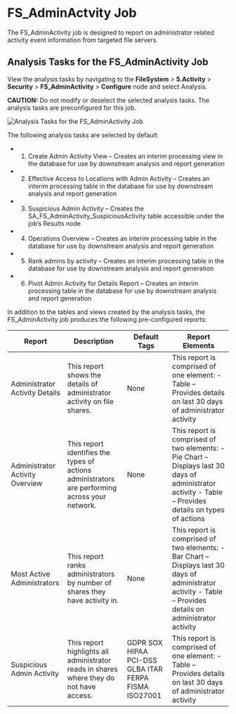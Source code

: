 # FS_AdminActvity Job

The FS_AdminActivity job is designed to report on administrator related activity event information
from targeted file servers.

## Analysis Tasks for the FS_AdminActivity Job

View the analysis tasks by navigating to the **FileSystem** > **5.Activity** > **Security** >
**FS_AdminActivity** > **Configure** node and select Analysis.

**CAUTION:** Do not modify or deselect the selected analysis tasks. The analysis tasks are
preconfigured for this job.

![Analysis Tasks for the FS_AdminActivity Job](/img/product_docs/accessanalyzer/solutions/filesystem/activity/security/adminactivityanalysis.webp)

The following analysis tasks are selected by default:

- 1. Create Admin Activity View – Creates an interim processing view in the database for use by
     downstream analysis and report generation
- 2. Effective Access to Locations with Admin Activity – Creates an interim processing table in
     the database for use by downstream analysis and report generation
- 3. Suspicious Admin Activity – Creates the SA_FS_AdminActivity_SuspiciousActivity table
     accessible under the job’s Results node
- 4. Operations Overview – Creates an interim processing table in the database for use by
     downstream analysis and report generation
- 5. Rank admins by activity – Creates an interim processing table in the database for use by
     downstream analysis and report generation
- 6. Pivot Admin Activity for Details Report – Creates an interim processing table in the database
     for use by downstream analysis and report generation

In addition to the tables and views created by the analysis tasks, the FS_AdminActivity job produces
the following pre-configured reports:

| Report                          | Description                                                                                    | Default Tags                                          | Report Elements                                                                                                                                              |
| ------------------------------- | ---------------------------------------------------------------------------------------------- | ----------------------------------------------------- | ------------------------------------------------------------------------------------------------------------------------------------------------------------ |
| Administrator Activity Details  | This report shows the details of administrator activity on file shares.                        | None                                                  | This report is comprised of one element: - Table – Provides details on last 30 days of administrator activity                                                |
| Administrator Activity Overview | This report identifies the types of actions administrators are performing across your network. | None                                                  | This report is comprised of two elements: - Pie Chart – Displays last 30 days of administrator activity - Table – Provides details on types of actions       |
| Most Active Administrators      | This report ranks administrators by number of shares they have activity in.                    | None                                                  | This report is comprised of two elements: - Bar Chart – Displays last 30 days of administrator activity - Table – Provides details on administrator activity |
| Suspicious Admin Activity       | This report highlights all administrator reads in shares where they do not have access.        | GDPR SOX HIPAA PCI-DSS GLBA ITAR FERPA FISMA ISO27001 | This report is comprised of one element: - Table – Provides details on last 30 days of administrator activity                                                |
